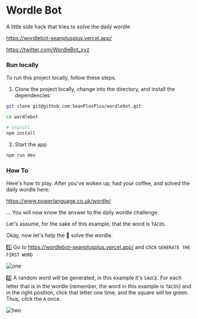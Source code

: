 # Wordle Bot

A little side hack that tries to solve the daily wordle

https://wordlebot-seanplusplus.vercel.app/

https://twitter.com/WordleBot_xyz

### Run locally

To run this project locally, follow these steps.

1. Clone the project locally, change into the directory, and install the dependencies:

```sh
git clone git@github.com:SeanPlusPlus/wordlebot.git

cd wordlebot

# install 
npm install
```

2. Start the app

```sh
npm run dev
```

### How To

Here's how to play. After you've woken up, had your coffee, and solved the daily wordle here:

https://www.powerlanguage.co.uk/wordle/

... You will now know the answer to the daily wordle challenge. 

Let's assume, for the sake of this example, that the word is `TACOS`.

Okay, now let's help the 🤖 solve the wordle.

1️⃣ Go to https://wordlebot-seanplusplus.vercel.app/ and click `GENERATE THE FIRST WORD`

![one](https://i.imgur.com/3lWwqfI.png)

2️⃣ A random word will be generated, in this example it's `SAUCE`. For each letter that is in the wordle (remember, the word in this example is `TACOS`) and in the right position, click that letter one time, and the square will be green. Thus, cilck the `A` once.

![two](https://i.imgur.com/WuZoJtu.png)